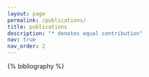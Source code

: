 ```yaml
---
layout: page
permalink: /publications/
title: publications
description: "* denotes equal contribution"
nav: true
nav_order: 2
---
```


<!-- _pages/publications.md -->
<div class="publications">

{% bibliography %}

</div>
